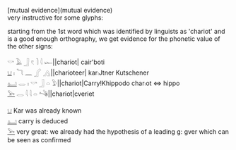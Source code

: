  [mutual evidence](mutual evidence)  
very instructive for some glyphs:  

starting from the 1st word which was identified by linguists as 'chariot' and is a good enough orthography, we get evidence for the phonetic value of the other signs:  

𓎡 𓄿 𓃀 𓏲 𓍘 𓇋 𓆱||chariot| cair'boti  
[𓂓](𓂓) 𓏤 𓆓 𓈖 𓂾 𓂻||charioteer| kar𓏤Jtner   Kutschener  
[𓂠](𓂠) 𓂋 𓏤 𓎡 𓃀 𓏏 𓅱||chariot|Carry!Khippodo char𓏤ot ⇔ hippo  
[𓅨](𓅨) 𓂋 𓇋 𓇋 𓏏 𓌝||chariot|cveriet  

[𓂓](𓂓) Kar was already known  
[𓂠](𓂠) carry is deduced  
[𓅨](𓅨) very great: we already had the hypothesis of a leading g: gver which can be seen as confirmed  